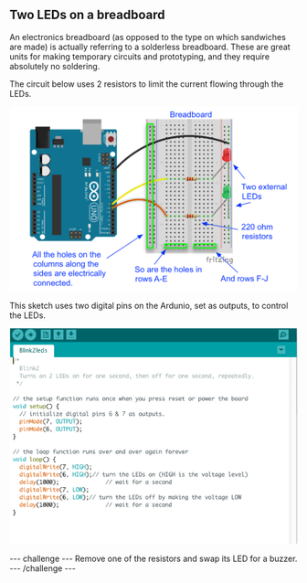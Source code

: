 ## Two LEDs on a breadboard

An electronics breadboard (as opposed to the type on which sandwiches are made) is actually referring to a solderless breadboard. These are great units for making temporary circuits and prototyping, and they require absolutely no soldering.

The circuit below uses 2 resistors to limit the current flowing through the LEDs.

![](images/twoleds.png)

This sketch uses two digital pins on the Ardunio, set as outputs, to control the LEDs.

![](images/twoleds-code.png)

--- challenge ---
Remove one of the resistors and swap its LED for a buzzer.
--- /challenge ---
